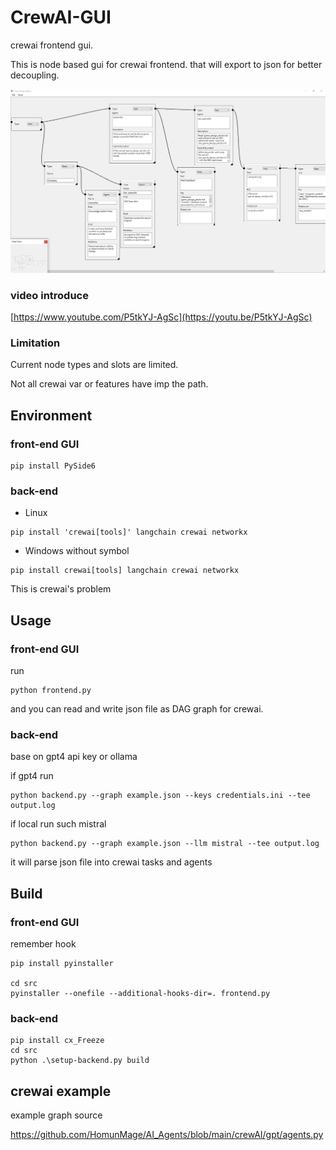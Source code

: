# CrewAI-GUI
crewai frontend gui.

This is node based gui for crewai frontend. that will export to json for better decoupling.

![](./frontend.webp)

### video introduce
[https://www.youtube.com/P5tkYJ-AgSc](https://youtu.be/P5tkYJ-AgSc)

### Limitation

Current node types and slots are limited.

Not all crewai var or features have imp the path.

## Environment

### front-end GUI
```
pip install PySide6
```

### back-end

* Linux
```
pip install 'crewai[tools]' langchain crewai networkx
```

* Windows
without symbol
```
pip install crewai[tools] langchain crewai networkx
```

This is crewai's problem

## Usage

### front-end GUI

run

```
python frontend.py
```
and you can read and write json file as DAG graph for crewai.

### back-end

base on gpt4 api key or ollama

if gpt4 run

```
python backend.py --graph example.json --keys credentials.ini --tee output.log
```

if local run such mistral

```
python backend.py --graph example.json --llm mistral --tee output.log
```
it will parse json file into crewai tasks and agents


## Build
### front-end GUI
remember hook 

```
pip install pyinstaller

cd src
pyinstaller --onefile --additional-hooks-dir=. frontend.py
```
### back-end 
```
pip install cx_Freeze
cd src
python .\setup-backend.py build
```




## crewai example

example graph source

https://github.com/HomunMage/AI_Agents/blob/main/crewAI/gpt/agents.py
